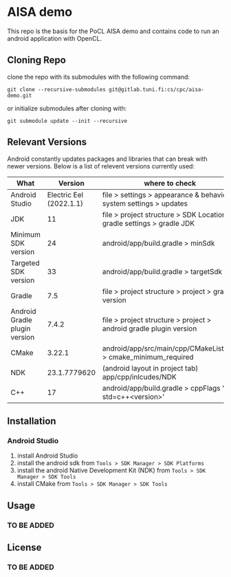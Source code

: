 # AISA demo

This repo is the basis for the PoCL AISA demo and contains code to run an android application with OpenCL.


## Cloning Repo

clone the repo with its submodules with the following command:

```
git clone --recursive-submodules git@gitlab.tuni.fi:cs/cpc/aisa-demo.git
```

or initialize submodules after cloning with:

```
git submodule update --init --recursive
```

## Relevant Versions

Android constantly updates packages and libraries that can break with newer versions. Below is a list of relevent versions currently used:


| **What**                      | **Version**             | **where to check**                                                     |
|-------------------------------|-------------------------|------------------------------------------------------------------------|
| Android Studio                | Electric Eel (2022.1.1) | file > settings > appearance & behavior > system settings > updates    |
| JDK                           | 11                      | file > project structure > SDK Location > gradle settings > gradle JDK |
| Minimum SDK version           | 24                      | android/app/build.gradle > minSdk                                      |
| Targeted SDK version          | 33                      | android/app/build.gradle > targetSdk                                   |
| Gradle                        | 7.5                     | file > project structure > project > gradle version                    |
| Android Gradle plugin version | 7.4.2                   | file > project structure > project > android gradle plugin version     |
| CMake                         | 3.22.1                  | android/app/src/main/cpp/CMakeLists.txt > cmake_minimum_required       |
| NDK                           | 23.1.7779620            | (android layout in project tab) app/cpp/inlcudes/NDK                   |
| C++                           | 17                      | android/app/build.gradle > cppFlags '-std=c++\<version\>'              |


## Installation


### Android Studio

1. install Android Studio
2. install the android sdk from `Tools > SDK Manager > SDK Platforms`
3. install the android Native Development Kit (NDK) from `Tools > SDK Manager > SDK Tools`
4. install CMake from `Tools > SDK Manager > SDK Tools`



## Usage

### TO BE ADDED

## License

### TO BE ADDED
